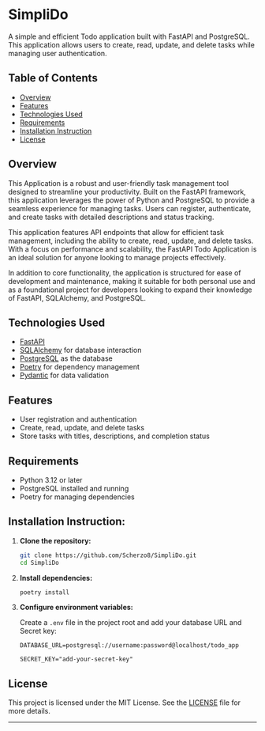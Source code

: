 # SimpliDo
A simple and efficient Todo application built with FastAPI and PostgreSQL. This application allows users to create, read, update, and delete tasks while managing user authentication.

## Table of Contents

- [Overview](#overview)
- [Features](#features)
- [Technologies Used](#Technologies-Used)
- [Requirements](#requirements)
- [Installation Instruction](#Installation-Instruction)
- [License](#license)

## Overview

This Application is a robust and user-friendly task management tool designed to streamline your productivity. Built on the FastAPI framework, this application leverages the power of Python and PostgreSQL to provide a seamless experience for managing tasks. Users can register, authenticate, and create tasks with detailed descriptions and status tracking.

This application features API endpoints that allow for efficient task management, including the ability to create, read, update, and delete tasks. With a focus on performance and scalability, the FastAPI Todo Application is an ideal solution for anyone looking to manage projects effectively.

In addition to core functionality, the application is structured for ease of development and maintenance, making it suitable for both personal use and as a foundational project for developers looking to expand their knowledge of FastAPI, SQLAlchemy, and PostgreSQL.

## Technologies Used
- [FastAPI](https://fastapi.tiangolo.com/)
- [SQLAlchemy](https://www.sqlalchemy.org/) for database interaction
- [PostgreSQL](https://www.postgresql.org/) as the database
- [Poetry](https://python-poetry.org/) for dependency management
- [Pydantic](https://pydantic-docs.helpmanual.io/) for data validation


## Features

- User registration and authentication
- Create, read, update, and delete tasks
- Store tasks with titles, descriptions, and completion status


## Requirements

- Python 3.12 or later
- PostgreSQL installed and running
- Poetry for managing dependencies


## Installation Instruction: 

1. **Clone the repository:**
   ```bash
   git clone https://github.com/Scherzo8/SimpliDo.git
   cd SimpliDo
   ```
2. **Install dependencies:**
    ```bash
    poetry install
    ```

3. **Configure environment variables:**  

    Create a `.env` file in the project root and add your database URL and Secret key:  

    `DATABASE_URL=postgresql://username:password@localhost/todo_app`  

    `SECRET_KEY="add-your-secret-key"`


## License

This project is licensed under the MIT License. See the [LICENSE](LICENSE) file for more details.

---
